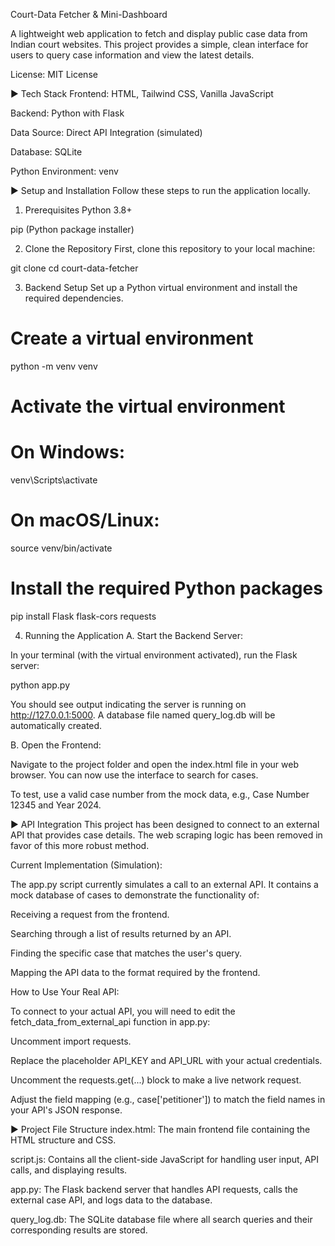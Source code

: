 Court-Data Fetcher & Mini-Dashboard

A lightweight web application to fetch and display public case data from Indian court websites. This project provides a simple, clean interface for users to query case information and view the latest details.

License: MIT License

► Tech Stack
Frontend: HTML, Tailwind CSS, Vanilla JavaScript

Backend: Python with Flask

Data Source: Direct API Integration (simulated)

Database: SQLite

Python Environment: venv

► Setup and Installation
Follow these steps to run the application locally.

1. Prerequisites
Python 3.8+

pip (Python package installer)

2. Clone the Repository
First, clone this repository to your local machine:

git clone <your-repository-url>
cd court-data-fetcher

3. Backend Setup
Set up a Python virtual environment and install the required dependencies.

# Create a virtual environment
python -m venv venv

# Activate the virtual environment
# On Windows:
venv\Scripts\activate
# On macOS/Linux:
source venv/bin/activate

# Install the required Python packages
pip install Flask flask-cors requests

4. Running the Application
A. Start the Backend Server:

In your terminal (with the virtual environment activated), run the Flask server:

python app.py

You should see output indicating the server is running on http://127.0.0.1:5000. A database file named query_log.db will be automatically created.

B. Open the Frontend:

Navigate to the project folder and open the index.html file in your web browser. You can now use the interface to search for cases.

To test, use a valid case number from the mock data, e.g., Case Number 12345 and Year 2024.

► API Integration
This project has been designed to connect to an external API that provides case details. The web scraping logic has been removed in favor of this more robust method.

Current Implementation (Simulation):

The app.py script currently simulates a call to an external API. It contains a mock database of cases to demonstrate the functionality of:

Receiving a request from the frontend.

Searching through a list of results returned by an API.

Finding the specific case that matches the user's query.

Mapping the API data to the format required by the frontend.

How to Use Your Real API:

To connect to your actual API, you will need to edit the fetch_data_from_external_api function in app.py:

Uncomment import requests.

Replace the placeholder API_KEY and API_URL with your actual credentials.

Uncomment the requests.get(...) block to make a live network request.

Adjust the field mapping (e.g., case['petitioner']) to match the field names in your API's JSON response.

► Project File Structure
index.html: The main frontend file containing the HTML structure and CSS.

script.js: Contains all the client-side JavaScript for handling user input, API calls, and displaying results.

app.py: The Flask backend server that handles API requests, calls the external case API, and logs data to the database.

query_log.db: The SQLite database file where all search queries and their corresponding results are stored.
